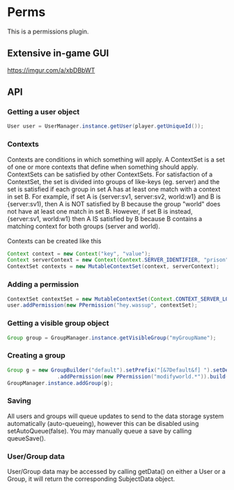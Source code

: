 # Perms
This is a permissions plugin.

## Extensive in-game GUI
https://imgur.com/a/xbDBbWT

## API
### Getting a user object
```java
User user = UserManager.instance.getUser(player.getUniqueId());
```
### Contexts
Contexts are conditions in which something will apply. A ContextSet is a set of one or more contexts that define when something should apply. ContextSets can be satisfied by other ContextSets. For satisfaction of a ContextSet, the set is divided into groups of like-keys (eg. server) and the set is satisfied if each group in set A has at least one match with a context in set B. For example, if set A is {server:sv1, server:sv2, world:w1} and B is {server:sv1), then A is NOT satisfied by B because the group "world" does not have at least one match in set B. However, if set B is instead, {server:sv1, world:w1} then A IS satisfied by B because B contains a matching context for both groups (server and world).<br><br>
Contexts can be created like this
```java
Context context = new Context("key", "value");
Context serverContext = new Context(Context.SERVER_IDENTIFIER, "prison");
ContextSet contexts = new MutableContextSet(context, serverContext);
```

### Adding a permission
```java
ContextSet contextSet = new MutableContextSet(Context.CONTEXT_SERVER_LOCAL);
user.addPermission(new PPermission("hey.wassup", contextSet);
```
### Getting a visible group object
```java
Group group = GroupManager.instance.getVisibleGroup("myGroupName");
```

### Creating a group
```java
Group g = new GroupBuilder("default").setPrefix("[&7Default&f] ").setDescription("The default group")
                .addPermission(new PPermission("modifyworld.*")).build();
GroupManager.instance.addGroup(g);
```
### Saving
All users and groups will queue updates to send to the data storage system automatically (auto-queueing), however this can be disabled using setAutoQueue(false).
You may manually queue a save by calling queueSave().

### User/Group data
User/Group data may be accessed by calling getData() on either a User or a Group, it will return the corresponding SubjectData object.
